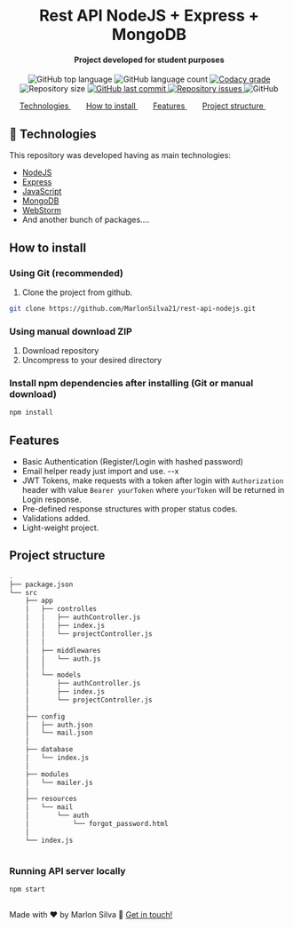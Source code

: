<h1 align="center">
    <br>
    Rest API NodeJS + Express + MongoDB
</h1>

<h4 align="center">
Project developed for student purposes
</h4>
<p align="center">
  <img alt="GitHub top language" src="https://img.shields.io/github/languages/top/marlonsilva21/rest-api-nodejs.svg">

  <img alt="GitHub language count" src="https://img.shields.io/github/languages/count/marlonsilva21/rest-api-nodejs.svg">

  <a href="https://www.codacy.com/app/marlonsilva21/rest-api-nodejsjava?utm_source=github.com&amp;utm_medium=referral&amp;utm_content=marlonsilva21/rest-api-nodejs&amp;utm_campaign=Badge_Grade">
    <img alt="Codacy grade" src="https://api.codacy.com/project/badge/Grade/691b85e51bf240b997ae6ff82ea41590">
  </a>

  <img alt="Repository size" src="https://img.shields.io/github/repo-size/marlonsilva21/rest-api-nodejs.svg">
  <a href="https://github.com/marlonsilva21/rest-api-nodejs/commits/master">
    <img alt="GitHub last commit" src="https://img.shields.io/github/last-commit/marlonsilva21/rest-api-nodejs.svg">
  </a>

  <a href="https://github.com/marlonsilva21/rest-api-nodejs/issues">
    <img alt="Repository issues" src="https://img.shields.io/github/issues/marlonsilva21/rest-api-nodejs.svg">
  </a>

  <img alt="GitHub" src="https://img.shields.io/github/license/marlonsilva21/rest-api-nodejs.svg">
</p>

<p align="center">
  <a href="#rocket-technologies">Technologies </a>&nbsp;&nbsp;&nbsp;&nbsp;&nbsp;&nbsp;
  <a href="#install">How to install </a>&nbsp;&nbsp;&nbsp;&nbsp;&nbsp;&nbsp;
  <a href="#features">Features </a>&nbsp;&nbsp;&nbsp;&nbsp;&nbsp;&nbsp;
  <a href="#structure">Project structure </a>&nbsp;&nbsp;&nbsp;&nbsp;&nbsp;&nbsp;
</p>

## :rocket: Technologies

<p id="rocket-technologies">This repository was developed having as main technologies:</p>

- [NodeJS](https://www.oracle.com/br/java/technologies/javase-jdk11-downloads.html)
- [Express](https://www.eclipse.org/downloads/)
- [JavaScript](https://spring.io/projects/spring-boot)
- [MongoDB](https://www.mysql.com/)
- [WebStorm](https://www.eclipse.org/downloads/)
- And another bunch of packages....

<h2 id="install"> How to install </h2>

### Using Git (recommended)

1.  Clone the project from github. 

```bash
git clone https://github.com/MarlonSilva21/rest-api-nodejs.git 
```

### Using manual download ZIP

1.  Download repository
2.  Uncompress to your desired directory

### Install npm dependencies after installing (Git or manual download)

```bash
npm install
```
<h2 id="features"> Features </h2>

- Basic Authentication (Register/Login with hashed password)
- Email helper ready just import and use. --x
- JWT Tokens, make requests with a token after login with `Authorization` header with value `Bearer yourToken` where `yourToken` will be returned in Login response.
- Pre-defined response structures with proper status codes.
- Validations added.
- Light-weight project.

<h2 id="structure"> Project structure </h2>

```sh
.
├── package.json
└── src
    ├── app
    │   ├── controlles
    │   │   ├── authController.js
    │   │   ├── index.js
    │   │   └── projectController.js
    │   │
    │   ├── middlewares
    │   │   └── auth.js
    │   │
    │   └── models
    │       ├── authController.js
    │       ├── index.js
    │       └── projectController.js
    │   
    ├── config
    │   ├── auth.json
    │   └── mail.json
    │ 
    ├── database
    │   └── index.js
    │ 
    ├── modules
    │   └── mailer.js
    │ 
    ├── resources
    │   └── mail
    │       └── auth
    │           └── forgot_password.html
    │ 
    └── index.js



```

### Running API server locally

```bash
npm start 
```

##

Made with ♥ by Marlon Silva :wave: [Get in touch!](https://www.linkedin.com/in/marlon-silva-43075a184/)


